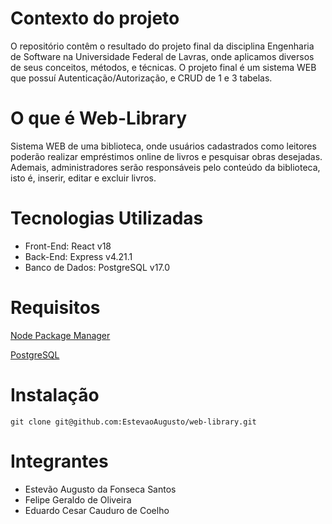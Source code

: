 # Contexto do projeto
O repositório contêm o resultado do projeto final da disciplina Engenharia de Software na Universidade Federal de Lavras, onde aplicamos diversos de seus conceitos, métodos, e técnicas. O projeto final é um sistema WEB que possuí Autenticação/Autorização, e CRUD de 1 e 3 tabelas.

# O que é Web-Library
Sistema WEB de uma biblioteca, onde usuários cadastrados como leitores poderão realizar empréstimos online de livros e pesquisar obras desejadas. Ademais, administradores serão responsáveis pelo conteúdo da biblioteca, isto é, inserir, editar e excluir livros.

# Tecnologias Utilizadas

- Front-End: React v18 
- Back-End: Express v4.21.1
- Banco de Dados: PostgreSQL v17.0

# Requisitos

[Node Package Manager](https://nodejs.org/pt)

[PostgreSQL](https://www.postgresql.org/)

# Instalação

```git
git clone git@github.com:EstevaoAugusto/web-library.git
```

# Integrantes

- Estevão Augusto da Fonseca Santos
- Felipe Geraldo de Oliveira
- Eduardo Cesar Cauduro de Coelho
